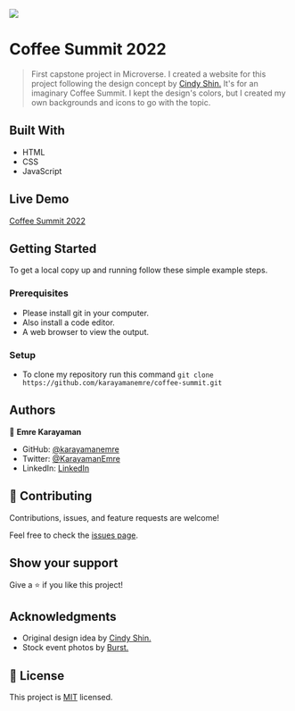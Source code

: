 ![](https://img.shields.io/badge/Microverse-blueviolet)

# Coffee Summit 2022

> First capstone project in Microverse. I created a website for this project following the design concept by [Cindy Shin.](https://www.behance.net/adagio07) It's for an imaginary Coffee Summit. I kept the design's colors, but I created my own backgrounds and icons to go with the topic.

## Built With

- HTML
- CSS
- JavaScript

## Live Demo

[Coffee Summit 2022](https://karayamanemre.github.io/coffee-summit/)

## Getting Started

To get a local copy up and running follow these simple example steps.

### Prerequisites

   - Please install git in your computer.
   - Also install a code editor.
   - A web browser to view the output.

### Setup

   - To clone my repository run this command `git clone https://github.com/karayamanemre/coffee-summit.git` 

## Authors

👤 **Emre Karayaman**

- GitHub: [@karayamanemre](https://github.com/karayamanemre)
- Twitter: [@KarayamanEmre](https://twitter.com/KarayamanEmre)
- LinkedIn: [LinkedIn](https://www.linkedin.com/in/emre-karayaman-a7b45b243/)

## 🤝 Contributing

Contributions, issues, and feature requests are welcome!

Feel free to check the [issues page](../../issues/).

## Show your support

Give a ⭐️ if you like this project!

## Acknowledgments

- Original design idea by [Cindy Shin.](https://www.behance.net/adagio07)
- Stock event photos by [Burst.](https://stocksnap.io/author/burstshopify)

## 📝 License

This project is [MIT](./LICENSE) licensed.

